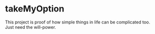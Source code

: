 # takeMyOption
This project is proof of how simple things in life can be complicated too. Just need the will-power.
